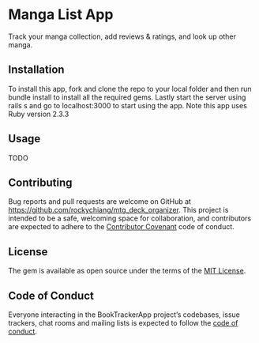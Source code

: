 # Manga List App

Track your manga collection, add reviews & ratings, and look up other manga.

## Installation

To install this app, fork and clone the repo to your local folder and then run bundle install to install all the required gems. Lastly start the server using rails s and go to localhost:3000 to start using the app.  Note this app uses Ruby version 2.3.3

## Usage

TODO

## Contributing

Bug reports and pull requests are welcome on GitHub at https://github.com/rockychiang/mtg_deck_organizer. This project is intended to be a safe, welcoming space for collaboration, and contributors are expected to adhere to the [Contributor Covenant](http://contributor-covenant.org) code of conduct.

## License

The gem is available as open source under the terms of the [MIT License](https://opensource.org/licenses/MIT).

## Code of Conduct

Everyone interacting in the BookTrackerApp project’s codebases, issue trackers, chat rooms and mailing lists is expected to follow the [code of conduct](https://github.com/rockychiang/mtg_deck_organizer/blob/master/CODE_OF_CONDUCT.md).
